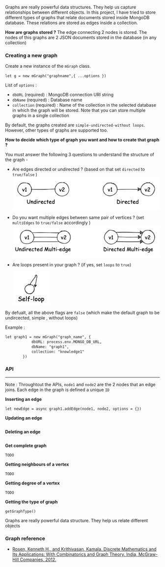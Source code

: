 Graphs are really powerful data structures. They help us capture relationships between different objects. In this project, I have tried to store  different types of graphs that relate documents stored inside MongoDB database. These relations are stored as edges inside a collection.

**How are graphs stored ?**
The edge connecting 2 nodes  is stored. The nodes of this graphs are 2 JSON documents stored in the database (in any collection)

  
### Creating a new graph

Create a new instance of the `mGraph` class.

`let g = new mGraph("graphname",{ ...options })`

List of `options` :
- `dbURL` (required) : MongoDB connection URI string
- `dbName` (required) : Database name
- `collection` (required) : Name of the collection in the selected database in which the graph will be stored. Note that you can store multiple graphs in a single collection

By default, the graphs created are `simple-undirected-without loops`. However, other types of graphs are supported too. 

**How to decide which type of graph you want and how to create that graph ?** 

You must answer the following 3 questions to understand the structure of the graph - 
- Are edges directed or undirected ? (based on that set `directed` to `true/false` )
    ![Directed vs Undirected](/docs/direction.png)
- Do you want multiple edges between same pair of vertices ? (set `multiEdges` to `true/false` accordingly )
    ![multi-edges](/docs/multipleEdge.png)
- Are loops present in your graph ? (if yes, set `loops` to `true`)

    ![loop](/docs/loop.png)


By defualt, all the above flags are `false` (which make the default graph to be undircected, simple , without loops)

Example : 

```{js}
let graph1 = new mGraph("graph_name", {
            dbURL: process.env.MONGO_DB_URL,
            dbName: "graph1",
            collection: "knowledge1"
        })
```

### API
---

Note : Throughtout the APIs, `node1` and `node2` are the  2 nodes that an edge joins. Each edge in the graph is defined a unique `ID` 

**Inserting an edge**
```{js}
let newEdge = async graph1.addEdge(node1, node2, options = {})
```

**Updating an edge**
```{js}
```

**Deleting an edge**
```{js}

```


**Get complete graph**
```{js}
TODO
```

**Getting neighbours of a vertex**
```{js}
TODO
```

**Getting degree of a vertex**
```{js}
TODO
```

**Getting the type of graph**
```{js}
getGraphType()
```


Graphs are really powerful data structure. They help us relate different objects 


### Graph reference

- [Rosen, Kenneth H., and Krithivasan, Kamala. Discrete Mathematics and Its Applications: With Combinatorics and Graph Theory. India, McGraw-Hill Companies, 2012.](https://www.google.co.in/books/edition/Discrete_Mathematics_and_Its_Application/C2c6twAACAAJ?hl=en) 
